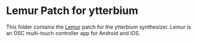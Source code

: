 # Lemur Patch for ytterbium

This folder contains the [Lemur](https://liine.net/en/products/lemur/) patch for the ytterbium synthesizer.
Lemur is an OSC multi-touch controller app for Android and iOS.
